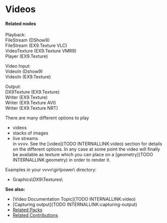 # Videos


#### Related nodes

Playback:  
<span class="node">FileStream (DShow9)</span>  
<span class="node">FileStream (EX9.Texture VLC)</span>  
<span class="node">VideoTexture (EX9.Texture VMR9)</span>  
<span class="node">Player (EX9.Texture)</span>  

Video Input:  
<span class="node">VideoIn (Dshow9)</span>  
<span class="node">VideoIn (EX9.Texture)</span>  

Output:  
<span class="node">DX9Texture (EX9.Texture)</span>  
<span class="node">Writer (EX9.Texture)</span>  
<span class="node">Writer (EX9.Texture AVI)</span>  
<span class="node">Writer (EX9.Texture NRT)</span>  



There are many different options to play  
* videos   
* stacks of images  
* live streams  
in vvvv. See the [video](TODO INTERNALLINK:video) section for details on the different options. In any case at some point the video will finally be available as texture which you can place on a [geometry](TODO INTERNALLINK:geometry) in order to render it.   

Examples in your vvvv\girlpower\ directory:  
* Graphics\DX9\Textures\  

**See also:**  
* [Video Documentation Topic](TODO INTERNALLINK:video)  
* [Capturing output](TODO INTERNALLINK:capturing-output)  
* <a href="https://vvvv.org/contributions/7934/3304" class="extURL" target="_blank">Related Packs</a>  
* <a href="https://vvvv.org/contributions/1353+1351+2439+1352+7934+2438+1354+1355/3303+3304+3346+3345+3254+4175+1745+1744+5537+4939+2698" class="extURL" target="_blank">Related Contributions</a>  



